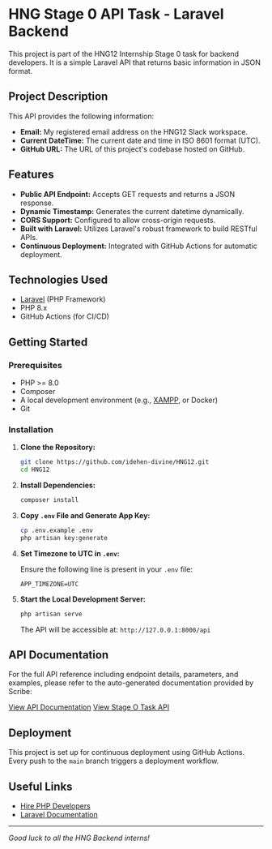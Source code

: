 # HNG Stage 0 API Task - Laravel Backend

This project is part of the HNG12 Internship Stage 0 task for backend developers. It is a simple Laravel API that returns basic information in JSON format.

## Project Description

This API provides the following information:
- **Email:** My registered email address on the HNG12 Slack workspace.
- **Current DateTime:** The current date and time in ISO 8601 format (UTC).
- **GitHub URL:** The URL of this project's codebase hosted on GitHub.

## Features

- **Public API Endpoint:** Accepts GET requests and returns a JSON response.
- **Dynamic Timestamp:** Generates the current datetime dynamically.
- **CORS Support:** Configured to allow cross-origin requests.
- **Built with Laravel:** Utilizes Laravel's robust framework to build RESTful APIs.
- **Continuous Deployment:** Integrated with GitHub Actions for automatic deployment.

## Technologies Used

- [Laravel](https://laravel.com/) (PHP Framework)
- PHP 8.x
- GitHub Actions (for CI/CD)

## Getting Started

### Prerequisites

- PHP >= 8.0
- Composer
- A local development environment (e.g., [XAMPP](https://www.apachefriends.org/index.html), or Docker)
- Git

### Installation

1. **Clone the Repository:**

   ```bash
   git clone https://github.com/idehen-divine/HNG12.git
   cd HNG12
   ```

2. **Install Dependencies:**

   ```bash
   composer install
   ```

3. **Copy `.env` File and Generate App Key:**

   ```bash
   cp .env.example .env
   php artisan key:generate
   ```

4. **Set Timezone to UTC in `.env`:**

   Ensure the following line is present in your `.env` file:

   ```dotenv
   APP_TIMEZONE=UTC
   ```

5. **Start the Local Development Server:**

   ```bash
   php artisan serve
   ```

   The API will be accessible at: `http://127.0.0.1:8000/api`

## API Documentation

For the full API reference including endpoint details, parameters, and examples, please refer to the auto-generated documentation provided by Scribe:

[View API Documentation](https://hng12-backend.koyeb.app/docs/)
[View Stage O Task API](https://hng12-backend.koyeb.app/api/user)

## Deployment

This project is set up for continuous deployment using GitHub Actions. Every push to the `main` branch triggers a deployment workflow.
## Useful Links

- [Hire PHP Developers](https://hng.tech/hire/php-developers)
- [Laravel Documentation](https://laravel.com/docs)

---

*Good luck to all the HNG Backend interns!*
